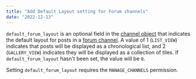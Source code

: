 ```yaml
---
title: "Add Default Layout setting for Forum channels"
date: "2022-12-13"
---
```


`default_forum_layout` is an optional field in the [channel object](/docs/resources/channel) that indicates the default layout for posts in a [forum channel](/docs/topics/threads#forums). A value of 1 (`LIST_VIEW`) indicates that posts will be displayed as a chronological list, and 2 (`GALLERY_VIEW`) indicates they will be displayed as a collection of tiles. If `default_forum_layout` hasn't been set, the value will be `0`.

Setting `default_forum_layout` requires the `MANAGE_CHANNELS` permission.

